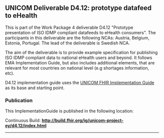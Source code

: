 UNICOM Deliverable D4.12: prototype datafeed to eHealth
---
This is part of the Work Package 4 deliverable D4.12 "Prototype presentation of ISO IDMP compliant datafeeds to eHealth consumers".
The participants in this deliverable are the following NCAs: Austria, Belgium, Estonia, Portugal.
The lead of the deliverable is Swedish NCA.

The aim of the deliverable is to provide example specification for publishing ISO IDMP compliant data to national eHealth users and beyond. It follows EMA Implementation Guide, but also includes additional elements, that are relevant for most countries on national level (e.g shortages information, etc).

D4.12 implementation guide uses the [UNICOM FHIR Implementation Guide](https://build.fhir.org/ig/hl7-eu/unicom-ig/) as its base and starting point.

### Publication
This ImplementationGuide is published in the following location:

Continuous Build: __http://build.fhir.org/ig/unicom-project-ey/d4.12/index.html__  

---
